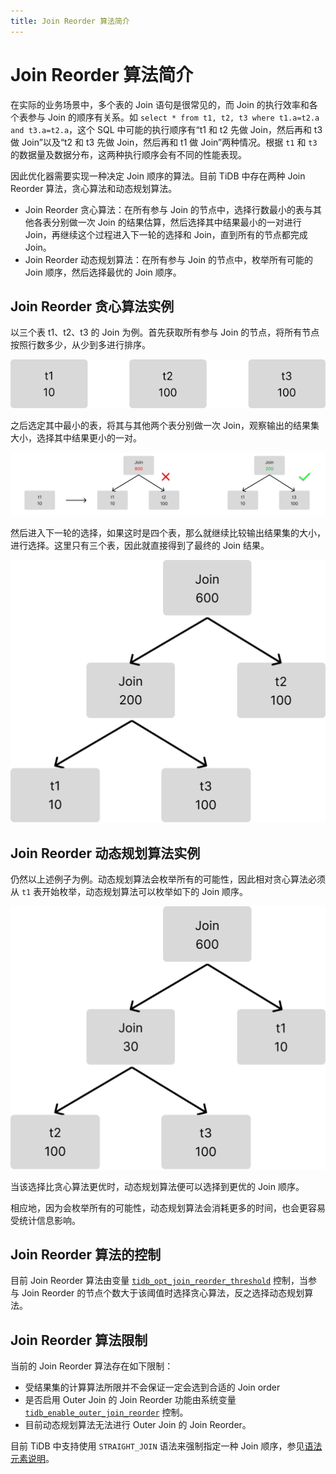 ```yaml
---
title: Join Reorder 算法简介
---
```


# Join Reorder 算法简介

在实际的业务场景中，多个表的 Join 语句是很常见的，而 Join 的执行效率和各个表参与 Join 的顺序有关系。如 `select * from t1, t2, t3 where t1.a=t2.a and t3.a=t2.a`，这个 SQL 中可能的执行顺序有“t1 和 t2 先做 Join，然后再和 t3 做 Join”以及“t2 和 t3 先做 Join，然后再和 t1 做 Join”两种情况。根据 `t1` 和 `t3` 的数据量及数据分布，这两种执行顺序会有不同的性能表现。

因此优化器需要实现一种决定 Join 顺序的算法。目前 TiDB 中存在两种 Join Reorder 算法，贪心算法和动态规划算法。

- Join Reorder 贪心算法：在所有参与 Join 的节点中，选择行数最小的表与其他各表分别做一次 Join 的结果估算，然后选择其中结果最小的一对进行 Join，再继续这个过程进入下一轮的选择和 Join，直到所有的节点都完成 Join。
- Join Reorder 动态规划算法：在所有参与 Join 的节点中，枚举所有可能的 Join 顺序，然后选择最优的 Join 顺序。

## Join Reorder 贪心算法实例

以三个表 t1、t2、t3 的 Join 为例。首先获取所有参与 Join 的节点，将所有节点按照行数多少，从少到多进行排序。

![join-reorder-1](/media/join-reorder-1.png)

之后选定其中最小的表，将其与其他两个表分别做一次 Join，观察输出的结果集大小，选择其中结果更小的一对。

![join-reorder-2](/media/join-reorder-2.png)

然后进入下一轮的选择，如果这时是四个表，那么就继续比较输出结果集的大小，进行选择。这里只有三个表，因此就直接得到了最终的 Join 结果。

![join-reorder-3](/media/join-reorder-3.png)

## Join Reorder 动态规划算法实例

仍然以上述例子为例。动态规划算法会枚举所有的可能性，因此相对贪心算法必须从 `t1` 表开始枚举，动态规划算法可以枚举如下的 Join 顺序。

![join-reorder-4](/media/join-reorder-4.png)

当该选择比贪心算法更优时，动态规划算法便可以选择到更优的 Join 顺序。

相应地，因为会枚举所有的可能性，动态规划算法会消耗更多的时间，也会更容易受统计信息影响。

## Join Reorder 算法的控制

目前 Join Reorder 算法由变量 [`tidb_opt_join_reorder_threshold`](/system-variables.md#tidb_opt_join_reorder_threshold) 控制，当参与 Join Reorder 的节点个数大于该阈值时选择贪心算法，反之选择动态规划算法。

## Join Reorder 算法限制

当前的 Join Reorder 算法存在如下限制：

- 受结果集的计算算法所限并不会保证一定会选到合适的 Join order
- 是否启用 Outer Join 的 Join Reorder 功能由系统变量 [`tidb_enable_outer_join_reorder`](/system-variables.md#tidb_enable_outer_join_reorder-从-v610-版本开始引入) 控制。
- 目前动态规划算法无法进行 Outer Join 的 Join Reorder。

目前 TiDB 中支持使用 `STRAIGHT_JOIN` 语法来强制指定一种 Join 顺序，参见[语法元素说明](/sql-statements/sql-statement-select.md#语法元素说明)。
